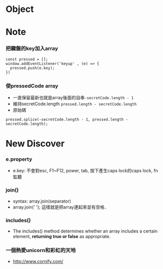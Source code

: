 # Object


# Note
### 把鍵盤的key加入array
```
const pressed = [];
window.addEventListener('keyup' , (e) => {
  pressed.push(e.key);
})
```


### 使pressedCode array
- 一直保留最新也就是array後面的自串```-secretCode.length - 1```
- 維持secretCode.length ```pressed.length - secretCode.length```
- 原始碼
```
pressed.splice(-secretCode.length - 1, pressed.length - secretCode.length);
```


# New Discover
### e.property
  - e.key: 不會對esc, F1~F12, power, tab, 按下產生caps lock的caps lock, fn 監聽


### join()
- syntax: array.join(separator)
- array.join(' '); 這樣就是把array連起來並有空格．

### includes()
- The includes() method determines whether an array includes a certain element, **returning true or false** as appropriate.


### 一個熱愛unicorn和彩虹的天地
- http://www.cornify.com/
